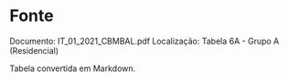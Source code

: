 # Fonte
Documento: IT_01_2021_CBMBAL.pdf
Localização: Tabela 6A - Grupo A (Residencial)

Tabela convertida em Markdown.
